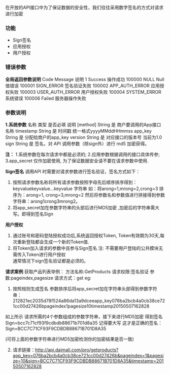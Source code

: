 


在开放的API接口中为了保证数据的安全性，我们往往采用数字签名的方式对请求进行加密

###  功能

- Sign签名
- 应用授权
- 用户授权
 
###  错误参数
 
 **全局返回参数说明** 
Code	Message	说明
1	Success	操作成功
100000	NULL	Null值错误
100001	SIGN_ERROR	签名验证失败
100002	APP_AUTH_ERROR	应用授权失败
100003	USER_AUTH_ERROR	用户授权失败
100004	SYSTEM_ERROR	系统错误
100006	Failed	服务器操作失败

### 参数说明

 **1.系统参数** 
名称	类型	是否必填	说明
[method] 	String	是	商户要调用的App接口名称
timestamp	String	是	时间戳 统一格式yyyyMMddHHmmss
app_key	String	是	分配给商户的app_key
version	String	是	对应接口的版本号 当前为1.0
sign	String	是	签名，对 API 调用参数（除sign外）进行 md5 加密获得。

 **注：** 
1.系统参数在每次请求中都是必须的;
2.应用参数根据调用的接口具体传参;
3.app_secret 仅作加密使用, 为了保证数据安全请不要在请求参数中使用.

 **Sign签名** 
调用API 时需要对请求参数进行签名验证，签名方式如下：
1. 按照请求参数名称将所有请求参数按照字母先后顺序排序得到：
    keyvaluekeyvalue...keyvalue  字符串
    如：将arong=1,mrong=2,crong=3 排序为：arong=1, crong=3,mrong=2  然后将参数名和参数值进行拼接得到参数字符串：arong1crong3mrong2。
2. 将app_secret加在参数字符串的头部后进行MD5加密 ,加密后的字符串需大写。即得到签名Sign

 **用户授权** 
1. 通过账号和密码登陆授权成功后,系统返回授权Token, Token有效期为30天,每次重新登陆都会生成一个新的Token值.
2. 将Token加入请求的参数中且参与Sign签名 
注: 不需要用户登陆的公共模块无需传入Token进行用户授权     
    通常情况下sign签名验证都是必须的。

 **请求案例** 
获取产品列表举例：
方法名称:GetProducts  请求权限:签名验证 参数:pageindex,pagesize 请求方式：get
eg: 
1. 按照规则生成签名
参数排序后将app_secret加在字符串头部得到参数字符串：
212821ec2035d78f524a86da13a9dceeapp_key076ba2bcb4a0cb38ce721cc00d27426bpageindex1pagesize10timestamp20150507162828

如上所示 请求所需的4个参数组成的参数字符串，接下来进行MD5加密
得到签名Sign=bcc7c71cf93f9cdbdb88671b701d8a35 记得要大写
这才是正确的签名：Sign=BCC7C71CF93F9CDBDB88671B701D8A35

(可将上面的参数字符串进行MD5加密检测你的加密结果是否一致)

2. 请求链接：http://api.daimali.com/pro/getproducts?app_key=076ba2bcb4a0cb38ce721cc00d27426b&pageindex=1&pagesize=10&sign=BCC7C71CF93F9CDBDB88671B701D8A35&timestamp=20150507162828

